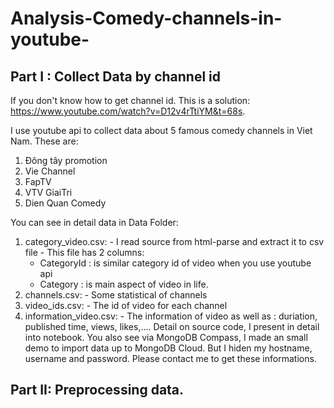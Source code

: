 # Analysis-Comedy-channels-in-youtube-

## Part I : Collect Data by channel id
If you don't know how to get channel id. This is a solution: https://www.youtube.com/watch?v=D12v4rTtiYM&t=68s.

I use youtube api to collect data about 5 famous comedy channels in Viet Nam. These are: 
  1. Đông tây promotion
  2. Vie Channel
  3. FapTV
  4. VTV GiaiTri
  5. Dien Quan Comedy

You can see in detail data in Data Folder: 
  1. category_video.csv: 
    - I read source from html-parse and extract it to csv file
    - This file has 2 columns: 
      - CategoryId : is similar category id of video when you use youtube api
      - Category : is main aspect of video in life.
  2. channels.csv:
    - Some statistical of channels
  3. video_ids.csv: 
    - The id of video for each channel
  4. information_video.csv:
    - The information of video as well as : duriation, published time, views, likes,.... 
  Detail on source code, I present in detail into notebook. You also see via MongoDB Compass, I made an small demo to import data up to
  MongoDB Cloud. But I hiden my hostname, username and password. Please contact me to get these informations.
  
  ## Part II: Preprocessing data.
  
  
